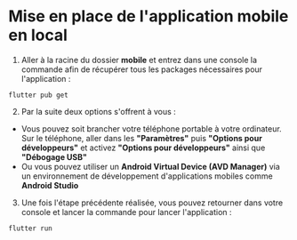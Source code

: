 # Mise en place de l'application mobile en local

1. Aller à la racine du dossier <b>mobile</b> et entrez dans une console la commande afin de récupérer tous les packages nécessaires pour l'application :

```
flutter pub get
```

2. Par la suite deux options s'offrent à vous :

- Vous pouvez soit brancher votre téléphone portable à votre ordinateur. Sur le téléphone, aller dans les <b>"Paramètres"</b> puis <b>"Options pour développeurs"</b> et activez <b>"Options pour développeurs"</b> ainsi que <b>"Débogage USB"</b>
- Ou vous pouvez utiliser un <b>Android Virtual Device (AVD Manager)</b> via un environnement de développement d'applications mobiles comme <b>Android Studio</b>

3. Une fois l'étape précédente réalisée, vous pouvez retourner dans votre console et lancer la commande pour lancer l'application :

```
flutter run
```
